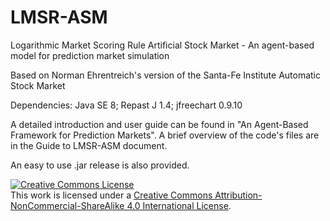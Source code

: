 # LMSR-ASM
Logarithmic Market Scoring Rule Artificial Stock Market - An agent-based model for prediction market simulation

Based on Norman Ehrentreich's version of the Santa-Fe Institute Automatic Stock Market

Dependencies: Java SE 8; Repast J 1.4; jfreechart 0.9.10

A detailed introduction and user guide can be found in "An Agent-Based Framework for Prediction Markets".
A brief overview of the code's files are in the Guide to LMSR-ASM document.

An easy to use .jar release is also provided.

<a rel="license" href="http://creativecommons.org/licenses/by-nc-sa/4.0/"><img alt="Creative Commons License" style="border-width:0" src="https://i.creativecommons.org/l/by-nc-sa/4.0/88x31.png" /></a><br />This work is licensed under a <a rel="license" href="http://creativecommons.org/licenses/by-nc-sa/4.0/">Creative Commons Attribution-NonCommercial-ShareAlike 4.0 International License</a>.
